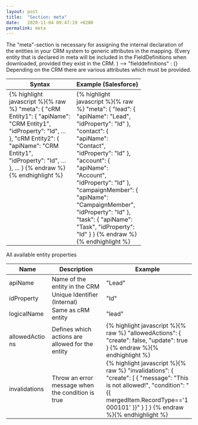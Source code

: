 ```yaml
---
layout: post
title:  "Section: meta"
date:   2020-11-04 09:47:19 +0200
permalink: meta
---
```


The "meta"-section is necessary for assigning the internal declaration of the entities in your CRM system to generic attributes in the mapping. (Every entity that is declared in meta will be included in the FieldDefinitions when downloaded, provided  they exist in the CRM. )  --> "fielddefinitions" : {}
Depending on the CRM there are various attributes which must be provided.

<table>
<colgroup>
<col width="50%" />
<col width="50%" />
</colgroup>
<tr class="header">
<th>Syntax</th>
<th>Example (Salesforce)</th>
</tr>

<tbody>
<tr>
<td style="max-width: 100px; vertical-align: initial;">
{% highlight javascript %}{% raw %}
"meta": {
  "cRM Entity1": {
    "apiName": "CRM Entity1",
    "idProperty": "Id",
    …
  },
  "cRM Entity2": {
    "apiName": "CRM Entity1",
    "idProperty": "Id",
    …
  },
  …
}
{% endraw %}{% endhighlight %}
</td>
<td style="max-width: 100px;padding-bottom: 0px;">
{% highlight javascript %}{% raw %}
"meta": {
  "lead": {
    "apiName": "Lead",
    "idProperty": "Id"
  },
  "contact": {
    "apiName": "Contact",
    "idProperty": "Id"
  },
  "account": {
    "apiName": "Account",
    "idProperty": "Id"
  },
  "campaignMember": {
    "apiName": "CampaignMember",
    "idProperty": "Id"
  },
  "task": {
    "apiName": "Task",
    "idProperty": "Id"
  }
}
{% endraw %}{% endhighlight %}
</td>
</tr>

</tbody>
</table>

All available entity properties

<table>
<colgroup>
<col width="20%" />
<col width="30%" />
<col width="50%" />
</colgroup>
<tr class="header">
<th>Name</th>
<th>Description</th>
<th>Example</th>
</tr>

<tbody>
<tr>
<td style="max-width: 100px;padding-bottom: 0px;">
apiName
</td>
<td style="max-width: 100px;padding-bottom: 0px;">
Name of the entity in the CRM
</td>
<td style="max-width: 100px;padding-bottom: 0px;">
"Lead"
</td>
</tr>

<tr>
<td style="max-width: 100px;padding-bottom: 0px;">
idProperty
</td>
<td style="max-width: 100px;padding-bottom: 0px;">
Unique Identifier (Internal)
</td>
<td style="max-width: 100px;padding-bottom: 0px;">
"Id"
</td>
</tr>

<tr>
<td style="max-width: 100px;padding-bottom: 0px;">
logicalName
</td>
<td style="max-width: 100px;padding-bottom: 0px;">
Same as cRM entity
</td>
<td style="max-width: 100px;padding-bottom: 0px;">
"lead"
</td>
</tr>

<tr>
<td style="max-width: 100px;padding-bottom: 0px;">
allowedActions
</td>
<td style="max-width: 100px;padding-bottom: 0px;">
Defines which actions are allowed for the entity
</td>
<td style="max-width: 100px;padding-bottom: 0px;">
{% highlight javascript %}{% raw %}
"allowedActions": {
    "create": false,
    "update": true
}
{% endraw %}{% endhighlight %}
</td>
</tr>

<tr>
<td style="max-width: 100px;padding-bottom: 0px;">
invalidations
</td>
<td style="max-width: 100px;padding-bottom: 0px;">
Throw an error message when the condition is true
</td>
<td style="max-width: 100px;padding-bottom: 0px;">
{% highlight javascript %}{% raw %}
"invalidations": {
    "create": [
        {
            "message": "This is not allowed!",
            "condition": "{{ mergedItem.RecordType=='1000101' }}"
        }
    ]
}
{% endraw %}{% endhighlight %}
</td>
</tr>


</tbody>
</table>